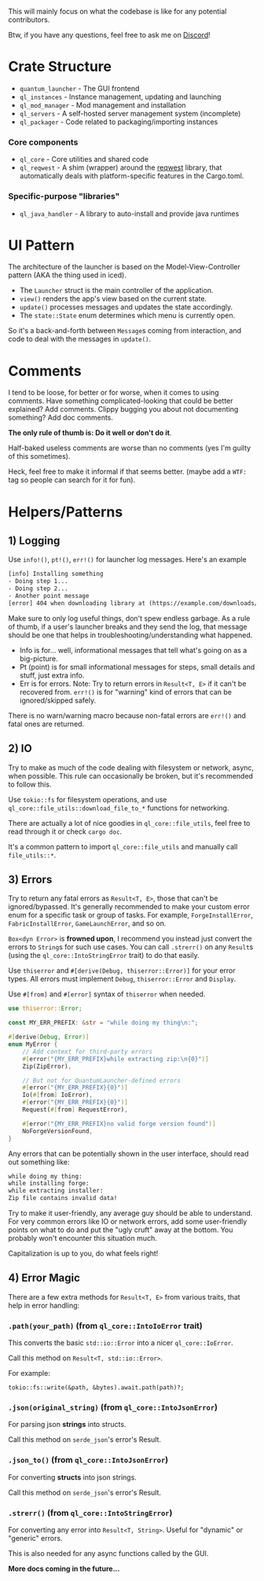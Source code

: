 This will mainly focus on what the
codebase is like for any potential contributors.

Btw, if you have any questions, feel free to ask me on [Discord](https://discord.gg/bWqRaSXar5)!

# Crate Structure

- `quantum_launcher` - The GUI frontend
- `ql_instances` - Instance management, updating and launching
- `ql_mod_manager` - Mod management and installation
- `ql_servers` - A self-hosted server management system (incomplete)
- `ql_packager` - Code related to packaging/importing instances

### Core components

- `ql_core` - Core utilities and shared code
- `ql_reqwest` - A shim (wrapper) around the [reqwest](https://github.com/seanmonstar/reqwest) library, that
  automatically deals with platform-specific features in the Cargo.toml.

### Specific-purpose "libraries"

- `ql_java_handler` - A library to auto-install and provide java runtimes

# UI Pattern

The architecture of the launcher is based on the
Model-View-Controller pattern (AKA the thing used in iced).

- The `Launcher` struct is the main controller of the application.
- `view()` renders the app's view based on the current state.
- `update()` processes messages and updates the state accordingly.
- The `state::State` enum determines which menu is currently open.

So it's a back-and-forth between `Message`s coming from interaction,
and code to deal with the messages in `update()`.

# Comments

I tend to be loose, for better or for worse,
when it comes to using comments.
Have something complicated-looking that could
be better explained? Add comments. Clippy bugging you
about not documenting something? Add doc comments.

**The only rule of thumb is: Do it well or don't do it**.

Half-baked useless comments are worse than no comments
(yes I'm guilty of this sometimes).

Heck, feel free to make it informal if that seems better.
(maybe add a `WTF: ` tag so people can search for it for fun).

# Helpers/Patterns

## 1) Logging

Use `info!()`, `pt!()`, `err!()` for launcher log messages. Here's an example

```txt
[info] Installing something
- Doing step 1...
- Doing step 2...
- Another point message
[error] 404 when downloading library at (https://example.com/downloads/something.jar), skipping...
```

Make sure to only log useful things, don't spew endless garbage.
As a rule of thumb, if a user's launcher breaks and they send the log,
that message should be one that helps in troubleshooting/understanding what happened.

- Info is for... well, informational messages that tell
  what's going on as a big-picture.
- Pt (point) is for small informational messages for steps,
  small details and stuff, just extra info.
- Err is for errors. Note: Try to return errors in `Result<T, E>`
  if it can't be recovered from. `err!()` is for "warning" kind
  of errors that can be ignored/skipped safely.

There is no warn/warning macro because non-fatal errors are `err!()`
and fatal ones are returned.

## 2) IO

Try to make as much of the code dealing with filesystem or network,
async, when possible. This rule can occasionally be broken,
but it's recommended to follow this.

Use `tokio::fs` for filesystem operations,
and use `ql_core::file_utils::download_file_to_*` functions for networking.

There are actually a lot of nice goodies in `ql_core::file_utils`,
feel free to read through it or check `cargo doc`.

It's a common pattern to import `ql_core::file_utils`
and manually call `file_utils::*`.

## 3) Errors

Try to return any fatal errors as `Result<T, E>`,
those that can't be ignored/bypassed. It's generally recommended
to make your custom error enum for a specific task or group of tasks.
For example, `ForgeInstallError`, `FabricInstallError`, `GameLaunchError`, and so on.

`Box<dyn Error>` is **frowned upon**, I recommend you instead just
convert the errors to `String`s for such use cases.
You can call `.strerr()` on any `Result`s
(using the `ql_core::IntoStringError` trait) to do that easily.

Use `thiserror` and `#[derive(Debug, thiserror::Error)]` for your
error types. All errors must implement `Debug`, `thiserror::Error` and `Display`.

Use `#[from]` and `#[error]` syntax of `thiserror` when needed.

```rust
use thiserror::Error;

const MY_ERR_PREFIX: &str = "while doing my thing\n:";

#[derive(Debug, Error)]
enum MyError {
    // Add context for third-party errors
    #[error("{MY_ERR_PREFIX}while extracting zip:\n{0}")]
    Zip(ZipError),

    // But not for QuantumLauncher-defined errors
    #[error("{MY_ERR_PREFIX}{0}")]
    Io(#[from] IoError),
    #[error("{MY_ERR_PREFIX}{0}")]
    Request(#[from] RequestError),

    #[error("{MY_ERR_PREFIX}no valid forge version found")]
    NoForgeVersionFound,
}
```

Any errors that can be potentially shown in the user interface,
should read out something like:

```txt
while doing my thing:
while installing forge:
while extracting installer:
Zip file contains invalid data!
```

Try to make it user-friendly, any average guy should be able to understand.
For very common errors like IO or network errors,
add some user-friendly points on what to do
and put the "ugly cruft" away at the bottom. You probably
won't encounter this situation much.

Capitalization is up to you, do what feels right!

## 4) Error Magic

There are a few extra methods for `Result<T, E>`
from various traits, that help in error handling:

### `.path(your_path)` (from `ql_core::IntoIoError` trait)

This converts the basic `std::io::Error`
into a nicer `ql_core::IoError`.

Call this method on `Result<T, std::io::Error>`.

For example:

```
tokio::fs::write(&path, &bytes).await.path(path)?;
```

### `.json(original_string)` (from `ql_core::IntoJsonError`)

For parsing json **strings** into structs.

Call this method on `serde_json`'s error's Result.

### `.json_to()` (from `ql_core::IntoJsonError`)

For converting **structs** into json strings.

Call this method on `serde_json`'s error's Result.

### `.strerr()` (from `ql_core::IntoStringError`)

For converting any error into `Result<T, String>`.
Useful for "dynamic" or "generic" errors.

This is also needed for any async functions called
by the GUI.

**More docs coming in the future...**
